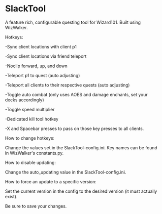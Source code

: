 # SlackTool
A feature rich, configurable questing tool for Wizard101. Built using WizWalker.

Hotkeys:

-Sync client locations with client p1

-Sync client locations via friend teleport

-Noclip forward, up, and down

-Teleport p1 to quest (auto adjusting)

-Teleport all clients to their respective quests (auto adjusting)

-Toggle auto combat (only uses AOES and damage enchants, set your decks accordingly)

-Toggle speed multiplier

-Dedicated kill tool hotkey

-X and Spacebar presses to pass on those key presses to all clients.

How to change hotkeys:

Change the values set in the SlackTool-config.ini. Key names can be found in WizWalker's constants.py.

How to disable updating:

Change the auto_updating value in the SlackTool-config.ini.

How to force an update to a specific version:

Set the current version in the config to the desired version (it must actually exist).

Be sure to save your changes.

